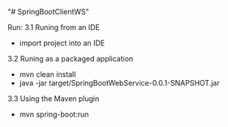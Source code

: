 "# SpringBootClientWS" 

Run: 
3.1 Runing from an IDE
- import project into an IDE

3.2 Runing as a packaged application
- mvn clean install
- java -jar target/SpringBootWebService-0.0.1-SNAPSHOT.jar

3.3 Using the Maven plugin
- mvn spring-boot:run